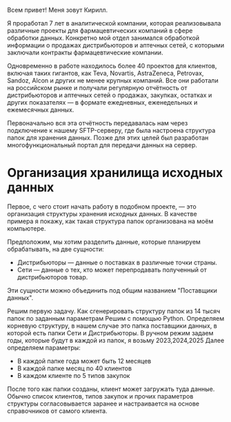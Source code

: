 Всем привет!
Меня зовут Кирилл.

Я проработал 7 лет в аналитической компании, которая реализовывала различные проекты для фармацевтических компаний в сфере обработки данных.
Конкретно мой отдел занимался обработкой информации о продажах дистрибьюторов и аптечных сетей, с которыми заключали контракты фармацевтические компании.

Одновременно в работе находилось более 40 проектов для клиентов, включая таких гигантов, как Teva, Novartis, AstraZeneca, Petrovax, Sandoz, Alcon и других не менее крупных компаний. Все они работали на российском рынке и получали регулярную отчётность от дистрибьюторов и аптечных сетей о продажах, закупках, остатках и других показателях — в формате ежедневных, еженедельных и ежемесячных данных.

Первоначально вся эта отчётность передавалась нам через подключение к нашему SFTP-серверу, где была настроена структура папок для хранения данных. Позже для этих целей был разработан многофункциональный портал для передачи данных на сервер.

# Организация хранилища исходных данных

Первое, с чего стоит начать работу в подобном проекте, — это организация структуры хранения исходных данных.
В качестве примера я покажу, как такая структура папок организована на моём компьютере.

Предположим, мы хотим разделить данные, которые планируем обрабатывать, на две сущности:

- Дистрибьюторы — данные о поставках в различные точки страны.
- Сети — данные о тех, кто может перепродавать полученный от дистрибьюторов товар.

Эти сущности можно объединить под общим названием "Поставщики данных".

Решим первую задачу.
Как сгенерировать структуру папок из 14 тысяч папок по заданным параметрам
Решим с помощью Python.
Определяем корневую структуру, в нашем случае это папка поставщики данных, в которой есть папки Сети и Дистрибьюторы.
В ручном режим задаем годы, которые будут в каждой из папок, я возьму 2023,2024,2025
Далее определяем параметры:
- В каждой папке года может быть 12 месяцев
- В каждой папке месяц по 40 клиентов
- В каждом клиенте по 5 типов закупок

После того как папки созданы, клиент может загружать туда данные.
Обычно список клиентов, типов закупок и прочих параметров структуры согласовывается заранее и настраивается на основе справочников от самого клиента.
